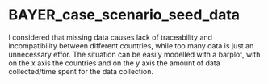 # BAYER_case_scenario_seed_data
I considered that missing data causes lack of traceability and incompatibility between different countries, while too many data is just an unnecessary effor. 
The situation can be easily modelled with a barplot, with on the x axis the countries and on the y axis the amount of data collected/time spent for the data collection.

